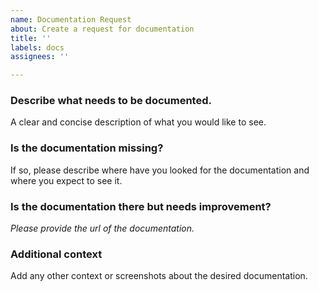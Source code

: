 ```yaml
---
name: Documentation Request
about: Create a request for documentation
title: ''
labels: docs
assignees: ''

---
```


### Describe what needs to be documented.
A clear and concise description of what you would like to see.

### Is the documentation missing?
If so, please describe where have you looked for the documentation and where you expect to see it.

### Is the documentation there but needs improvement?

*Please provide the url of the documentation.*



### Additional context
Add any other context or screenshots about the desired documentation.
